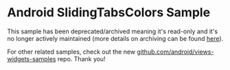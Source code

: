 
Android SlidingTabsColors Sample
================================

This sample has been deprecated/archived meaning it's read-only and it's no longer actively maintained (more details on archiving can be found [here][1]).

For other related samples, check out the new [github.com/android/views-widgets-samples][2] repo. Thank you!

[1]: https://help.github.com/en/articles/about-archiving-repositories
[2]: https://github.com/android/views-widgets-samples
